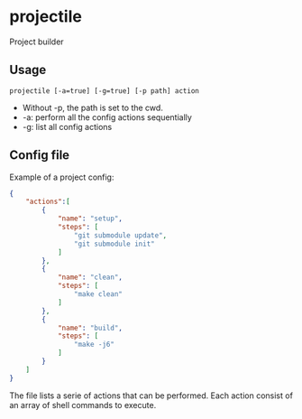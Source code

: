 # projectile

Project builder

## Usage
```
projectile [-a=true] [-g=true] [-p path] action
```
- Without -p, the path is set to the cwd.
- -a: perform all the config actions sequentially
- -g: list all config actions

## Config file

Example of a project config:
```json
{
    "actions":[
        {
            "name": "setup",
            "steps": [
                "git submodule update",
                "git submodule init"
            ]
        },
        {
            "name": "clean",
            "steps": [
                "make clean"
            ]
        },
        {
            "name": "build",
            "steps": [
                "make -j6"
            ]
        }
    ]
}
```
The file lists a serie of actions that can be performed.
Each action consist of an array of shell commands to execute.
